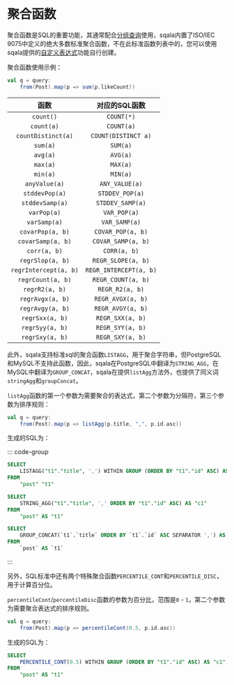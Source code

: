 # 聚合函数

聚合函数是SQL的重要功能，其通常配合[分组查询](./query-group.md)使用，sqala内置了ISO/IEC 9075中定义的绝大多数标准聚合函数，不在此标准函数列表中的，您可以使用sqala提供的[自定义表达式](./expr-custom.md)功能自行创建。

聚合函数使用示例：

```scala
val q = query:
    from(Post).map(p => sum(p.likeCount))
```

|     函数           |      对应的SQL函数      |
|:-----------------:|:-----------------------:|
|`count()`          |`COUNT(*)`               |
|`count(a)`         |`COUNT(a)`               |
|`countDistinct(a)` |`COUNT(DISTINCT a)`      |
|`sum(a)`           |`SUM(a)`                 |
|`avg(a)`           |`AVG(a)`                 |
|`max(a)`           |`MAX(a)`                 |
|`min(a)`           |`MIN(a)`                 |
|`anyValue(a)`      |`ANY_VALUE(a)`           |
|`stddevPop(a)`     |`STDDEV_POP(a)`          |
|`stddevSamp(a)`    |`STDDEV_SAMP(a)`         |
|`varPop(a)`        |`VAR_POP(a)`             |
|`varSamp(a)`       |`VAR_SAMP(a)`            |
|`covarPop(a, b)`   |`COVAR_POP(a, b)`        |
|`covarSamp(a, b)`  |`COVAR_SAMP(a, b)`       |
|`corr(a, b)`       |`CORR(a, b)`             |
|`regrSlop(a, b)`   |`REGR_SLOPE(a, b)`       |
|`regrIntercept(a, b)`|`REGR_INTERCEPT(a, b)` |
|`regrCount(a, b)`  |`REGR_COUNT(a, b)`       |
|`regrR2(a, b)`     |`REGR_R2(a, b)`          |
|`regrAvgx(a, b)`   |`REGR_AVGX(a, b)`        |
|`regrAvgy(a, b)`   |`REGR_AVGY(a, b)`        |
|`regrSxx(a, b)`    |`REGR_SXX(a, b)`         |
|`regrSyy(a, b)`    |`REGR_SYY(a, b)`         |
|`regrSxy(a, b)`    |`REGR_SXY(a, b)`         |

此外，sqala支持标准sql的聚合函数`LISTAGG`，用于聚合字符串，但PostgreSQL和MySQL不支持此函数，因此，sqala在PostgreSQL中翻译为`STRING_AGG`，在MySQL中翻译为`GROUP_CONCAT`，sqala在提供`listAgg`方法外，也提供了同义词`stringAgg`和`groupConcat`。

`listAgg`函数的第一个参数为需要聚合的表达式，第二个参数为分隔符，第三个参数为排序规则：

```scala
val q = query:
    from(Post).map(p => listAgg(p.title, ",", p.id.asc))
```

生成的SQL为：

::: code-group

```sql [Oracle]
SELECT
    LISTAGG("t1"."title", ',') WITHIN GROUP (ORDER BY "t1"."id" ASC) AS "c1"
FROM
    "post" "t1"
```

```sql [PostgreSQL]
SELECT
    STRING_AGG("t1"."title", ',' ORDER BY "t1"."id" ASC) AS "c1"
FROM
    "post" AS "t1"
```

```sql [MySQL]
SELECT
    GROUP_CONCAT(`t1`.`title` ORDER BY `t1`.`id` ASC SEPARATOR ',') AS `c1`
FROM
    `post` AS `t1`
```

:::

另外，SQL标准中还有两个特殊聚合函数`PERCENTILE_CONT`和`PERCENTILE_DISC`，用于计算百分位。

`percentileCont`/`percentileDisc`函数的参数为百分比，范围是`0` - `1`，第二个参数为需要聚合表达式的排序规则。

```scala
val q = query:
    from(Post).map(p => percentileCont(0.5, p.id.asc))
```

生成的SQL为：

```sql
SELECT
    PERCENTILE_CONT(0.5) WITHIN GROUP (ORDER BY "t1"."id" ASC) AS "c1"
FROM
    "post" AS "t1"
```